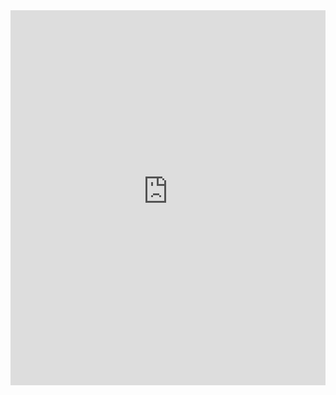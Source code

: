 <iframe src="https://raw.githubusercontent.com/brainhack-school2020/Biosignal-Emotions-BHS-2020/master/file_something.html" width="100%" height="600" frameborder="0" marginwidth="0" marginheight="0"></iframe>
